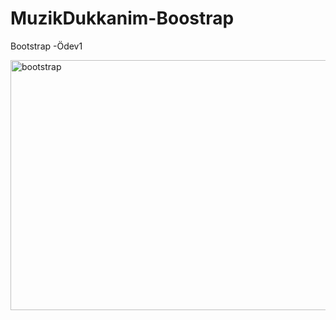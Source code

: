 # MuzikDukkanim-Boostrap
Bootstrap -Ödev1



 <img height="400" width="800" src="https://media.giphy.com/media/u4ENeaYFCXEeUeXG1p/giphy.gif" alt="bootstrap"  >

